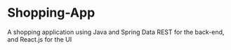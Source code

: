 # Shopping-App
A shopping application using Java and Spring Data REST for the back-end, and React.js for the UI

